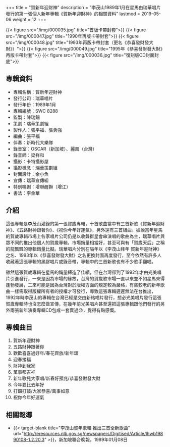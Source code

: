+++
title = "賀新年迎財神"
description = "李茂山1989年1月在星馬由瑞華唱片發行的第一張個人新年專輯《賀新年迎財神》的相關資料"
lastmod = 2019-05-06
weight = 12
+++

{{< figure src="/img/000035.jpg" title="首版卡帶封套">}}
{{< figure src="/img/000047.jpg" title="1990年再版卡帶封套">}}
{{< figure src="/img/000048.jpg" title="1993年再版卡帶封套（更名《恭喜發財發大財》）">}}
{{< figure src="/img/000049.jpg" title="1995年《恭喜發財發大財》再版卡帶封套">}}
{{< figure src="/img/000036.jpg" title="復刻版CD封面封底">}}

## 專輯資料

* 專輯名稱：賀新年迎財神
* 發行公司：瑞華唱片
* 發行年份：1989年1月
* 專輯編號：SWC 8288
* 監製：陳瑞鈿
* 策劃：瑞華策劃組
* 製作人：張平福、張勇強
* 編曲：張平福
* 伴奏：新時代大樂隊
* 錄音室：OSCAR（新加坡）、麗風（台灣）
* 錄音師：梁祥和
* 攝影：卡特攝影屋
* 攝影概念：瑞華策劃組
* 封面設計：余小魚
* 宣傳：瑞華宣傳組
* 特別鳴謝：增聯醒獅（增江）
* 書法：李金華


## 介紹

這張專輯是李茂山灌錄的第一張賀歲專輯，十首歌曲當中有三首新歌《賀新年迎財神》、《五路財神跟著你》、《祝你今年好運氣》，另外還有三首組曲。據說當年星馬的賀歲專輯市場上各家唱片公司仍是以收錄群星會串演唱的歌曲為主，瑞華唱片與眾不同的推出他個人的賀歲專輯，市場銷量相當好，甚至可與有「賀歲天后」之稱的龍飄飄的專輯銷量比擬。瑞華唱片分別在隔年以《李茂山拜年 賀新年迎財神》之名、1993年以《恭喜發財發大財》之名更換封面再度發行，至今依然有許多人收藏著這張專輯的黑膠唱片或錄音帶，專輯中的三首新歌也有不少歌手翻唱。

雖然這張賀歲專輯在星馬的銷量締造了佳績，但在台灣卻到了1992年才由光美唱片引進發行，一來是因為市場的緣故，台灣的賀歲歌市場一直以來並不如星馬來得蓬勃發展，二來可能是因為台灣對於版權方面的規定較為嚴格，有些較老的新年歌曲一樣需取得版權所有者的授權才可發行，導致這張專輯遲遲無法在台推出，1992年時李茂山的專輯在台灣已經是交由新格唱片發行，想必光美唱片發行這張賀歲專輯時也沒怎麼做宣傳，在幾年前光美唱片甚至還把這張專輯跟他們發行的另外兩張新年演奏專輯CD包成一套賣過😓，覺得有點感慨。

## 專輯曲目

1. 賀新年迎財神
2. 五路財神跟著你
3. 歡歡喜喜過好年/春花齊放/新年頌
4. 迎春接福
5. 財神到我家
6. 萬事都吉祥
7. 新年歌兒大家唱/新春好預兆/恭喜發財發大財
8. 今年要比去年好
9. 打鑼打鼓/大家恭喜/萬事如意
10. 祝你今年好運氣

## 相關報導
* {{< target-blank title="李茂山賀年歌輯 推出三首全新歌曲" url="http://eresources.nlb.gov.sg/newspapers/Digitised/Article/lhwb19890108-1.2.20.3" >}}，新加坡聯合晚報，1989年01月08日